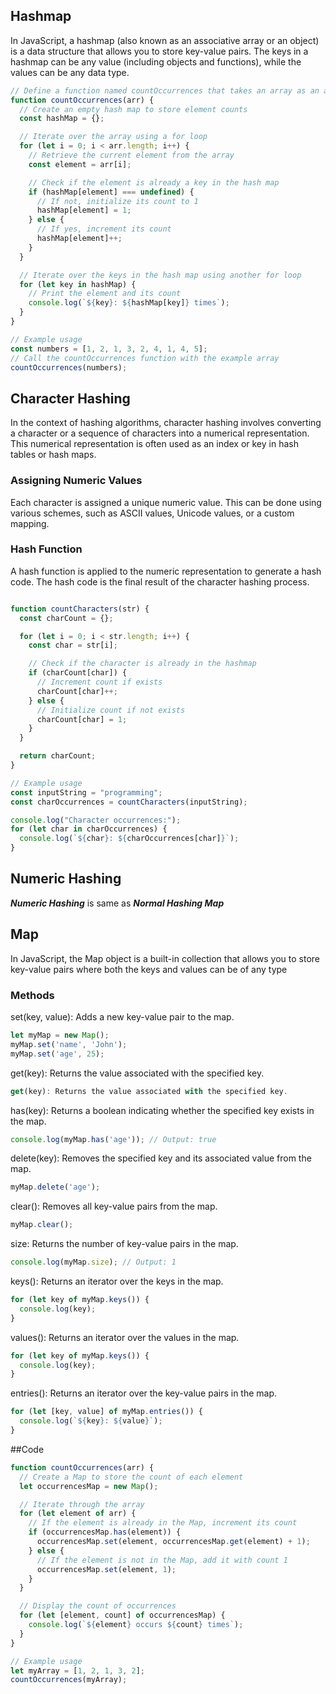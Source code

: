 
## Hashmap

In JavaScript, a hashmap (also known as an associative array or an object) is a data structure that allows you to store key-value pairs. The keys in a hashmap can be any value (including objects and functions), while the values can be any data type.

```javascript
// Define a function named countOccurrences that takes an array as an argument
function countOccurrences(arr) {
  // Create an empty hash map to store element counts
  const hashMap = {};

  // Iterate over the array using a for loop
  for (let i = 0; i < arr.length; i++) {
    // Retrieve the current element from the array
    const element = arr[i];

    // Check if the element is already a key in the hash map
    if (hashMap[element] === undefined) {
      // If not, initialize its count to 1
      hashMap[element] = 1;
    } else {
      // If yes, increment its count
      hashMap[element]++;
    }
  }

  // Iterate over the keys in the hash map using another for loop
  for (let key in hashMap) {
    // Print the element and its count
    console.log(`${key}: ${hashMap[key]} times`);
  }
}

// Example usage
const numbers = [1, 2, 1, 3, 2, 4, 1, 4, 5];
// Call the countOccurrences function with the example array
countOccurrences(numbers);

```

## Character Hashing

In the context of hashing algorithms, character hashing involves converting a character or a sequence of characters into a numerical representation. This numerical representation is often used as an index or key in hash tables or hash maps.

### Assigning Numeric Values

Each character is assigned a unique numeric value. This can be done using various schemes, such as ASCII values, Unicode values, or a custom mapping.

### Hash Function

A hash function is applied to the numeric representation to generate a hash code. The hash code is the final result of the character hashing process.

```javascript 

function countCharacters(str) {
  const charCount = {};

  for (let i = 0; i < str.length; i++) {
    const char = str[i];

    // Check if the character is already in the hashmap
    if (charCount[char]) {
      // Increment count if exists
      charCount[char]++;
    } else {
      // Initialize count if not exists
      charCount[char] = 1;
    }
  }

  return charCount;
}

// Example usage
const inputString = "programming";
const charOccurrences = countCharacters(inputString);

console.log("Character occurrences:");
for (let char in charOccurrences) {
  console.log(`${char}: ${charOccurrences[char]}`);
}


```
## Numeric Hashing 
 **_Numeric Hashing_** is same as **_Normal Hashing Map_**

 ## Map

In JavaScript, the Map object is a built-in collection that allows you to store key-value pairs where both the keys and values can be of any type

### Methods


set(key, value): Adds a new key-value pair to the map.
```javascript 
let myMap = new Map();
myMap.set('name', 'John');
myMap.set('age', 25);

```

get(key): Returns the value associated with the specified key.
```javascript 
get(key): Returns the value associated with the specified key.
```

has(key): Returns a boolean indicating whether the specified key exists in the map.
```javascript 
console.log(myMap.has('age')); // Output: true
```
delete(key): Removes the specified key and its associated value from the map.
```javascript 
myMap.delete('age');
```
clear(): Removes all key-value pairs from the map.
```javascript 
myMap.clear();
```
size: Returns the number of key-value pairs in the map.
```javascript 
console.log(myMap.size); // Output: 1
```
keys(): Returns an iterator over the keys in the map.
```javascript 
for (let key of myMap.keys()) {
  console.log(key);
}
```

values(): Returns an iterator over the values in the map.
```javascript 
for (let key of myMap.keys()) {
  console.log(key);
}
  ```
entries(): Returns an iterator over the key-value pairs in the map.
```javascript 
for (let [key, value] of myMap.entries()) {
  console.log(`${key}: ${value}`);
}
```

##Code

```javascript 
function countOccurrences(arr) {
  // Create a Map to store the count of each element
  let occurrencesMap = new Map();

  // Iterate through the array
  for (let element of arr) {
    // If the element is already in the Map, increment its count
    if (occurrencesMap.has(element)) {
      occurrencesMap.set(element, occurrencesMap.get(element) + 1);
    } else {
      // If the element is not in the Map, add it with count 1
      occurrencesMap.set(element, 1);
    }
  }

  // Display the count of occurrences
  for (let [element, count] of occurrencesMap) {
    console.log(`${element} occurs ${count} times`);
  }
}

// Example usage
let myArray = [1, 2, 1, 3, 2];
countOccurrences(myArray);
```